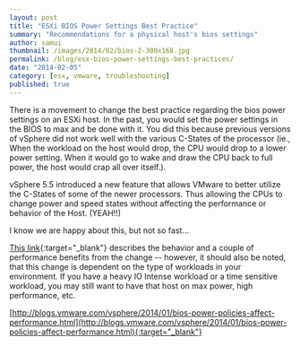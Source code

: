```yaml
---
layout: post
title: "ESXi BIOS Power Settings Best Practice"
summary: "Recommendations for a physical host's bios settings"
author: samui
thumbnail: /images/2014/02/bios-2-300x168.jpg
permalink: /blog/esx-bios-power-settings-best-practices/
date: "2014-02-05"
category: [esx, vmware, troubleshooting]
published: true
---
```


There is a movement to change the best practice regarding the bios power settings on an ESXi host. In the past, you would set the power settings in the BIOS to max and be done with it. You did this because previous versions of vSphere did not work well with the various C-States of the processor (ie., When the workload on the host would drop, the CPU would drop to a lower power setting. When it would go to wake and draw the CPU back to full power, the host would crap all over itself.).

vSphere 5.5 introduced a new feature that allows VMware to better utilize the C-States of some of the newer processors. Thus allowing the CPUs to change power and speed states without affecting the performance or behavior of the Host. (YEAH!!)

I know we are happy about this, but not so fast...

[This link](http://blogs.vmware.com/vsphere/2014/01/bios-power-policies-affect-performance.html){:target="_blank"} describes the behavior and a couple of performance benefits from the change -- however, it should also be noted, that this change is dependent on the type of workloads in your environment. If you have a heavy IO Intense workload or a time sensitive workload, you may still want to have that host on max power, high performance, etc.

[http://blogs.vmware.com/vsphere/2014/01/bios-power-policies-affect-performance.html](http://blogs.vmware.com/vsphere/2014/01/bios-power-policies-affect-performance.html){:target="_blank"}
